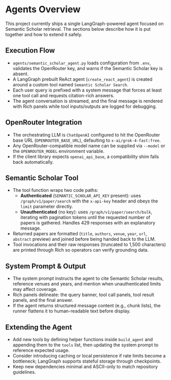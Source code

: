 # Agents Overview

This project currently ships a single LangGraph-powered agent focused on Semantic Scholar retrieval. The sections below describe how it is put together and how to extend it safely.

## Execution Flow
- `agents/semantic_scholar_agent.py` loads configuration from `.env`, validates the OpenRouter key, and warns if the Semantic Scholar key is absent.
- A LangGraph prebuilt ReAct agent (`create_react_agent`) is created around a custom tool named `Semantic Scholar Search`.
- Each user query is prefixed with a system message that forces at least one tool call and requests citation-rich answers.
- The agent conversation is streamed, and the final message is rendered with Rich panels while tool inputs/outputs are logged for debugging.

## OpenRouter Integration
- The orchestrating LLM is `ChatOpenAI` configured to hit the OpenRouter base URL (`OPENROUTER_BASE_URL`), defaulting to `x-ai/grok-4-fast:free`.
- Any OpenRouter-compatible model name can be supplied via `--model` or the `OPENROUTER_MODEL` environment variable.
- If the client library expects `openai_api_base`, a compatibility shim falls back automatically.

## Semantic Scholar Tool
- The tool function wraps two code paths:
  - **Authenticated** (`SEMANTIC_SCHOLAR_API_KEY` present): uses `/graph/v1/paper/search` with the `x-api-key` header and obeys the `limit` parameter directly.
  - **Unauthenticated** (no key): uses `/graph/v1/paper/search/bulk`, iterating with pagination tokens until the requested number of papers is gathered. Handles 429 responses with an explanatory message.
- Returned papers are formatted (`title`, `authors`, `venue`, `year`, `url`, `abstract` preview) and joined before being handed back to the LLM.
- Tool invocations and their raw responses (truncated to 1,500 characters) are printed through Rich so operators can verify grounding data.

## System Prompt & Output
- The system prompt instructs the agent to cite Semantic Scholar results, reference venues and years, and mention when unauthenticated limits may affect coverage.
- Rich panels delineate: the query banner, tool call panels, tool result panels, and the final answer.
- If the agent returns structured message content (e.g., chunk lists), the runner flattens it to human-readable text before display.

## Extending the Agent
- Add new tools by defining helper functions inside `build_agent` and appending them to the `tools` list, then updating the system prompt to reference expected usage.
- Consider introducing caching or local persistence if rate limits become a bottleneck; LangGraph supports stateful storage through checkpoints.
- Keep new dependencies minimal and ASCII-only to match repository guidelines.
